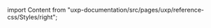 
import Content from "uxp-documentation/src/pages/uxp/reference-css/Styles/right";

<Content query="product=photoshop"/>
